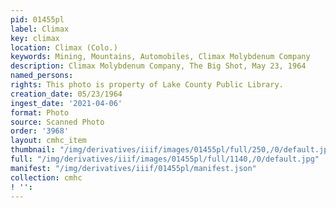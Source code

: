 ```yaml
---
pid: 01455pl
label: Climax
key: climax
location: Climax (Colo.)
keywords: Mining, Mountains, Automobiles, Climax Molybdenum Company
description: Climax Molybdenum Company, The Big Shot, May 23, 1964
named_persons: 
rights: This photo is property of Lake County Public Library.
creation_date: 05/23/1964
ingest_date: '2021-04-06'
format: Photo
source: Scanned Photo
order: '3968'
layout: cmhc_item
thumbnail: "/img/derivatives/iiif/images/01455pl/full/250,/0/default.jpg"
full: "/img/derivatives/iiif/images/01455pl/full/1140,/0/default.jpg"
manifest: "/img/derivatives/iiif/01455pl/manifest.json"
collection: cmhc
! '': 
---
```

